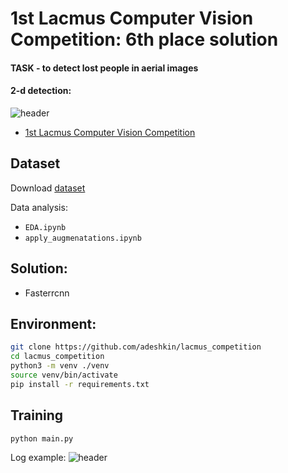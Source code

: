 # 1st Lacmus Computer Vision Competition: 6th place solution

#### TASK - to detect lost people in aerial images
#### 2-d detection:
![header](images/example.png)

- [1st Lacmus Computer Vision Competition](https://ods.ai/competitions/lacmus-cvc-soc2021)


## Dataset

Download
[dataset](https://ods.ai/competitions/lacmus-cvc-soc2021/data)

Data analysis:
- `EDA.ipynb`
- `apply_augmenatations.ipynb`

## Solution:

* Fasterrcnn

## Environment:
```bash
git clone https://github.com/adeshkin/lacmus_competition
cd lacmus_competition
python3 -m venv ./venv
source venv/bin/activate
pip install -r requirements.txt
```


## Training

```bash
python main.py 
```

Log example:
![header](/home/cds-k/Desktop/lacmus_competition/images/graphic_val_ap_iou_0_5.png)